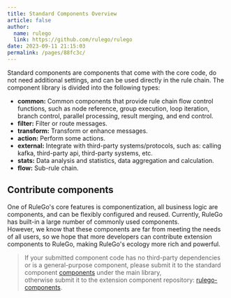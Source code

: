 ```yaml
---
title: Standard Components Overview
article: false
author: 
  name: rulego
  link: https://github.com/rulego/rulego
date: 2023-09-11 21:15:03
permalink: /pages/88fc3c/
---
```


Standard components are components that come with the core code, do not need additional settings, and can be used directly in the rule chain. The component library is divided into the following types:
* **common:** Common components that provide rule chain flow control functions, such as node reference, group execution, loop iteration, branch control, parallel processing, result merging, and end control.
* **filter:** Filter or route messages.
* **transform:** Transform or enhance messages.
* **action:** Perform some actions.
* **external:** Integrate with third-party systems/protocols, such as: calling kafka, third-party api, third-party systems, etc.
* **stats:** Data analysis and statistics, data aggregation and calculation.
* **flow:** Sub-rule chain.

## Contribute components

One of RuleGo's core features is componentization, all business logic are components, and can be flexibly configured and reused. Currently, RuleGo has built-in a large number of commonly used components.     
However, we know that these components are far from meeting the needs of all users, so we hope that more developers can contribute extension components to RuleGo, making RuleGo's ecology more rich and powerful.

> If your submitted component code has no third-party dependencies or is a general-purpose component, please submit it to the standard component [components](https://github.com/rulego/rulego) under the main library,     
> otherwise submit it to the extension component repository: [rulego-components](https://github.com/rulego/rulego-components).